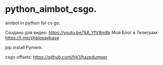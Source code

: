 # python_aimbot_csgo.
aimbot in python for cs go.

Создано для видео: https://youtu.be/1UI_YfV8m8k
Мой Блог в Телеграм: https://t.me/shalopaybase

pip install Pymem.

csgo offsets: https://github.com/frk1/hazedumper
